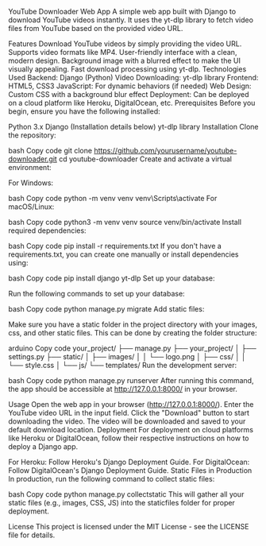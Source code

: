 YouTube Downloader Web App
A simple web app built with Django to download YouTube videos instantly. It uses the yt-dlp library to fetch video files from YouTube based on the provided video URL.

Features
Download YouTube videos by simply providing the video URL.
Supports video formats like MP4.
User-friendly interface with a clean, modern design.
Background image with a blurred effect to make the UI visually appealing.
Fast download processing using yt-dlp.
Technologies Used
Backend: Django (Python)
Video Downloading: yt-dlp library
Frontend: HTML5, CSS3
JavaScript: For dynamic behaviors (if needed)
Web Design: Custom CSS with a background blur effect
Deployment: Can be deployed on a cloud platform like Heroku, DigitalOcean, etc.
Prerequisites
Before you begin, ensure you have the following installed:

Python 3.x
Django (Installation details below)
yt-dlp library
Installation
Clone the repository:

bash
Copy code
git clone https://github.com/yourusername/youtube-downloader.git
cd youtube-downloader
Create and activate a virtual environment:

For Windows:

bash
Copy code
python -m venv venv
venv\Scripts\activate
For macOS/Linux:

bash
Copy code
python3 -m venv venv
source venv/bin/activate
Install required dependencies:

bash
Copy code
pip install -r requirements.txt
If you don't have a requirements.txt, you can create one manually or install dependencies using:

bash
Copy code
pip install django yt-dlp
Set up your database:

Run the following commands to set up your database:

bash
Copy code
python manage.py migrate
Add static files:

Make sure you have a static folder in the project directory with your images, css, and other static files. This can be done by creating the folder structure:

arduino
Copy code
your_project/
├── manage.py
├── your_project/
│   ├── settings.py
├── static/
│   ├── images/
│   │   └── logo.png
│   ├── css/
│   │   └── style.css
│   └── js/
└── templates/
Run the development server:

bash
Copy code
python manage.py runserver
After running this command, the app should be accessible at http://127.0.0.1:8000/ in your browser.

Usage
Open the web app in your browser (http://127.0.0.1:8000/).
Enter the YouTube video URL in the input field.
Click the "Download" button to start downloading the video.
The video will be downloaded and saved to your default download location.
Deployment
For deployment on cloud platforms like Heroku or DigitalOcean, follow their respective instructions on how to deploy a Django app.

For Heroku: Follow Heroku's Django Deployment Guide.
For DigitalOcean: Follow DigitalOcean's Django Deployment Guide.
Static Files in Production
In production, run the following command to collect static files:

bash
Copy code
python manage.py collectstatic
This will gather all your static files (e.g., images, CSS, JS) into the staticfiles folder for proper deployment.

License
This project is licensed under the MIT License - see the LICENSE file for details.